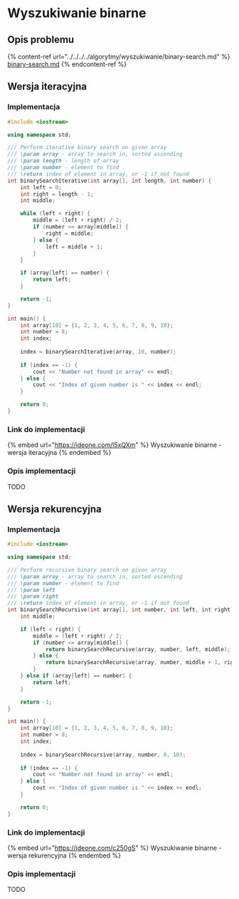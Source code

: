# Wyszukiwanie binarne

## Opis problemu

{% content-ref url="../../../../algorytmy/wyszukiwanie/binary-search.md" %}
[binary-search.md](../../../../algorytmy/wyszukiwanie/binary-search.md)
{% endcontent-ref %}

## Wersja iteracyjna

### Implementacja

```cpp
#include <iostream>

using namespace std;

/// Perform iterative binary search on given array
/// \param array - array to search in, sorted ascending
/// \param length - length of array
/// \param number - element to find
/// \return index of element in array, or -1 if not found
int binarySearchIterative(int array[], int length, int number) {
    int left = 0;
    int right = length - 1;
    int middle;

    while (left < right) {
        middle = (left + right) / 2;
        if (number <= array[middle]) {
            right = middle;
        } else {
            left = middle + 1;
        }
    }

    if (array[left] == number) {
        return left;
    }

    return -1;
}

int main() {
    int array[10] = {1, 2, 3, 4, 5, 6, 7, 8, 9, 10};
    int number = 8;
    int index;
    
    index = binarySearchIterative(array, 10, number);
    
    if (index == -1) {
        cout << "Number not found in array" << endl;
    } else {
        cout << "Index of given number is " << index << endl;
    }

    return 0;
}
```

### Link do implementacji

{% embed url="https://ideone.com/l5xQXm" %}
Wyszukiwanie binarne - wersja iteracyjna
{% endembed %}

### Opis implementacji

TODO

## Wersja rekurencyjna

### Implementacja

```cpp
#include <iostream>

using namespace std;

/// Perform recursive binary search on given array
/// \param array - array to search in, sorted ascending
/// \param number - element to find
/// \param left
/// \param right
/// \return index of element in array, or -1 if not found
int binarySearchRecursive(int array[], int number, int left, int right) {
    int middle;

    if (left < right) {
        middle = (left + right) / 2;
        if (number <= array[middle]) {
            return binarySearchRecursive(array, number, left, middle);
        } else {
            return binarySearchRecursive(array, number, middle + 1, right);
        }
    } else if (array[left] == number) {
        return left;
    }

    return -1;
}

int main() {
    int array[10] = {1, 2, 3, 4, 5, 6, 7, 8, 9, 10};
    int number = 8;
    int index;
    
    index = binarySearchRecursive(array, number, 0, 10);
    
    if (index == -1) {
        cout << "Number not found in array" << endl;
    } else {
        cout << "Index of given number is " << index << endl;
    }

    return 0;
}
```

### Link do implementacji

{% embed url="https://ideone.com/c250gS" %}
Wyszukiwanie binarne - wersja rekurencyjna
{% endembed %}

### Opis implementacji

TODO
